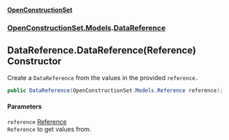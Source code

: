 #### [OpenConstructionSet](index.md 'index')
### [OpenConstructionSet.Models](index.md#OpenConstructionSet_Models 'OpenConstructionSet.Models').[DataReference](kxxVrykzAP83GMYoWuvnQA.md 'OpenConstructionSet.Models.DataReference')
## DataReference.DataReference(Reference) Constructor
Create a `DataReference` from the values in the provided `reference.`
```csharp
public DataReference(OpenConstructionSet.Models.Reference reference);
```
#### Parameters
<a name='OpenConstructionSet_Models_DataReference_DataReference(OpenConstructionSet_Models_Reference)_reference'></a>
`reference` [Reference](keNdBWwXoST05c_g6wF_4w.md 'OpenConstructionSet.Models.Reference')  
`Reference` to get values from.
  
